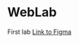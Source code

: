 # WebLab
First lab 
[Link to Figma](https://www.figma.com/file/wmMTQTdBymNHxX8ew0mG45/LabWork1-V6?node-id=0%3A1)